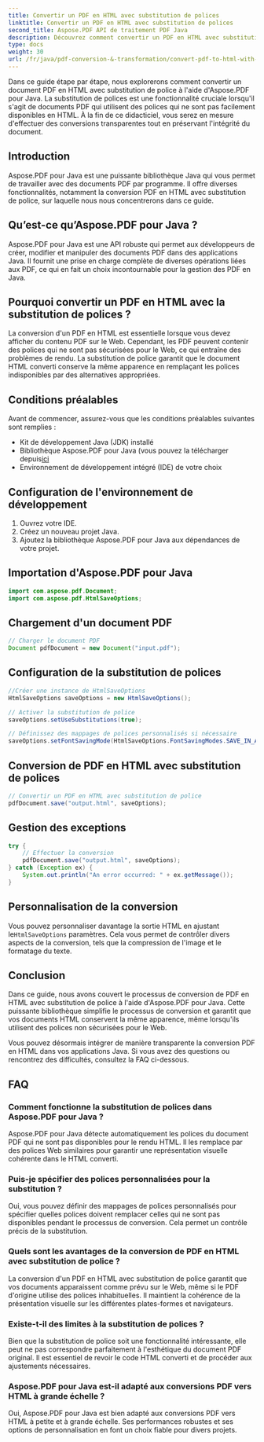 ```yaml
---
title: Convertir un PDF en HTML avec substitution de polices
linktitle: Convertir un PDF en HTML avec substitution de polices
second_title: Aspose.PDF API de traitement PDF Java
description: Découvrez comment convertir un PDF en HTML avec substitution de police à l'aide d'Aspose.PDF pour Java. Guide étape par étape avec code source pour des conversions transparentes. Optimisez votre contenu Web maintenant !
type: docs
weight: 30
url: /fr/java/pdf-conversion-&-transformation/convert-pdf-to-html-with-font-substitution/
---
```


Dans ce guide étape par étape, nous explorerons comment convertir un document PDF en HTML avec substitution de police à l'aide d'Aspose.PDF pour Java. La substitution de polices est une fonctionnalité cruciale lorsqu'il s'agit de documents PDF qui utilisent des polices qui ne sont pas facilement disponibles en HTML. À la fin de ce didacticiel, vous serez en mesure d'effectuer des conversions transparentes tout en préservant l'intégrité du document.

## Introduction

Aspose.PDF pour Java est une puissante bibliothèque Java qui vous permet de travailler avec des documents PDF par programme. Il offre diverses fonctionnalités, notamment la conversion PDF en HTML avec substitution de police, sur laquelle nous nous concentrerons dans ce guide.

## Qu’est-ce qu’Aspose.PDF pour Java ?

Aspose.PDF pour Java est une API robuste qui permet aux développeurs de créer, modifier et manipuler des documents PDF dans des applications Java. Il fournit une prise en charge complète de diverses opérations liées aux PDF, ce qui en fait un choix incontournable pour la gestion des PDF en Java.

## Pourquoi convertir un PDF en HTML avec la substitution de polices ?

La conversion d'un PDF en HTML est essentielle lorsque vous devez afficher du contenu PDF sur le Web. Cependant, les PDF peuvent contenir des polices qui ne sont pas sécurisées pour le Web, ce qui entraîne des problèmes de rendu. La substitution de police garantit que le document HTML converti conserve la même apparence en remplaçant les polices indisponibles par des alternatives appropriées.

## Conditions préalables

Avant de commencer, assurez-vous que les conditions préalables suivantes sont remplies :

- Kit de développement Java (JDK) installé
-  Bibliothèque Aspose.PDF pour Java (vous pouvez la télécharger depuis[ici](https://releases.aspose.com/pdf/java/)
- Environnement de développement intégré (IDE) de votre choix

## Configuration de l'environnement de développement

1. Ouvrez votre IDE.
2. Créez un nouveau projet Java.
3. Ajoutez la bibliothèque Aspose.PDF pour Java aux dépendances de votre projet.

## Importation d'Aspose.PDF pour Java

```java
import com.aspose.pdf.Document;
import com.aspose.pdf.HtmlSaveOptions;
```

## Chargement d'un document PDF

```java
// Charger le document PDF
Document pdfDocument = new Document("input.pdf");
```

## Configuration de la substitution de polices

```java
//Créer une instance de HtmlSaveOptions
HtmlSaveOptions saveOptions = new HtmlSaveOptions();

// Activer la substitution de police
saveOptions.setUseSubstitutions(true);

// Définissez des mappages de polices personnalisés si nécessaire
saveOptions.setFontSavingMode(HtmlSaveOptions.FontSavingModes.SAVE_IN_ALL_FORMATS);
```

## Conversion de PDF en HTML avec substitution de polices

```java
// Convertir un PDF en HTML avec substitution de police
pdfDocument.save("output.html", saveOptions);
```

## Gestion des exceptions

```java
try {
    // Effectuer la conversion
    pdfDocument.save("output.html", saveOptions);
} catch (Exception ex) {
    System.out.println("An error occurred: " + ex.getMessage());
}
```

## Personnalisation de la conversion

 Vous pouvez personnaliser davantage la sortie HTML en ajustant le`HtmlSaveOptions` paramètres. Cela vous permet de contrôler divers aspects de la conversion, tels que la compression de l'image et le formatage du texte.

## Conclusion

Dans ce guide, nous avons couvert le processus de conversion de PDF en HTML avec substitution de police à l'aide d'Aspose.PDF pour Java. Cette puissante bibliothèque simplifie le processus de conversion et garantit que vos documents HTML conservent la même apparence, même lorsqu'ils utilisent des polices non sécurisées pour le Web.

Vous pouvez désormais intégrer de manière transparente la conversion PDF en HTML dans vos applications Java. Si vous avez des questions ou rencontrez des difficultés, consultez la FAQ ci-dessous.

## FAQ

### Comment fonctionne la substitution de polices dans Aspose.PDF pour Java ?

Aspose.PDF pour Java détecte automatiquement les polices du document PDF qui ne sont pas disponibles pour le rendu HTML. Il les remplace par des polices Web similaires pour garantir une représentation visuelle cohérente dans le HTML converti.

### Puis-je spécifier des polices personnalisées pour la substitution ?

Oui, vous pouvez définir des mappages de polices personnalisés pour spécifier quelles polices doivent remplacer celles qui ne sont pas disponibles pendant le processus de conversion. Cela permet un contrôle précis de la substitution.

### Quels sont les avantages de la conversion de PDF en HTML avec substitution de police ?

La conversion d'un PDF en HTML avec substitution de police garantit que vos documents apparaissent comme prévu sur le Web, même si le PDF d'origine utilise des polices inhabituelles. Il maintient la cohérence de la présentation visuelle sur les différentes plates-formes et navigateurs.

### Existe-t-il des limites à la substitution de polices ?

Bien que la substitution de police soit une fonctionnalité intéressante, elle peut ne pas correspondre parfaitement à l'esthétique du document PDF original. Il est essentiel de revoir le code HTML converti et de procéder aux ajustements nécessaires.

### Aspose.PDF pour Java est-il adapté aux conversions PDF vers HTML à grande échelle ?

Oui, Aspose.PDF pour Java est bien adapté aux conversions PDF vers HTML à petite et à grande échelle. Ses performances robustes et ses options de personnalisation en font un choix fiable pour divers projets.